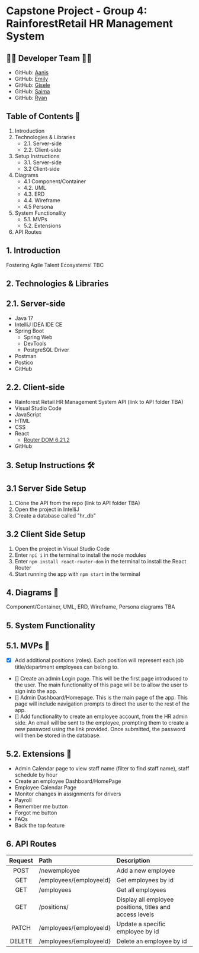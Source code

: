 # Capstone Project - Group 4: RainforestRetail HR Management System

## 👥🎸 Developer Team 👥🎸 ##
- GitHub: [Aanis](https://github.com/AanisN10) 
- GitHub: [Emily](https://github.com/remily23)
- GitHub: [Gisele](https://github.com/giselec12) 
- GitHub: [Saima](https://github.com/saima2210) 
- GitHub: [Ryan](https://github.com/RyanNekadio)

## Table of Contents 📜
1. Introduction
2. Technologies & Libraries
   - 2.1. Server-side
   - 2.2. Client-side
3. Setup Instructions
   - 3.1. Server-side
   - 3.2 Client-side
4. Diagrams
    - 4.1 Component/Container
    - 4.2. UML
    - 4.3. ERD
    - 4.4. Wireframe
    - 4.5 Persona
5. System Functionality
    - 5.1. MVPs
    - 5.2. Extensions
6. API Routes

## 1. Introduction
Fostering Agile Talent Ecosystems! TBC

## 2. Technologies & Libraries

## 2.1. Server-side
- Java 17
- IntelliJ IDEA IDE CE
- Spring Boot
  - Spring Web
  - DevTools
  - PostgreSQL Driver
- Postman
- Postico
- GitHub
  
## 2.2. Client-side
- Rainforest Retail HR Management System API (link to API folder TBA)
- Visual Studio Code
- JavaScript
- HTML
- CSS
- React
  - [Router DOM 6.21.2](https://www.npmjs.com/package/react-router-dom)
- GitHub


## 3. Setup Instructions 🛠️

## 3.1 Server Side Setup
1. Clone the API from the repo (link to API folder TBA)
2. Open the project in IntelliJ
3. Create a database called "hr_db"

## 3.2 Client Side Setup
1. Open the project in Visual Studio Code
2. Enter `npi i` in the terminal to install the node modules
3. Enter `npm install react-router-dom` in the terminal to install the React Router
4. Start running the app with `npm start` in the terminal

## 4. Diagrams 🎨
Component/Container, UML, ERD, Wireframe, Persona diagrams TBA

## 5. System Functionality
## 5.1. MVPs 🫡

-	[X] Add additional positions (roles). Each position will represent each job title/department employees can belong to. 
-	[] Create an admin Login page. This will be the first page introduced to the user. The main functionality of this page will be to allow the user to sign into the app. 
-	[] Admin Dashboard/Homepage. This is the main page of the app. This page will include navigation prompts to direct the user to the rest of the app. 
-	[] Add functionality to create an employee account, from the HR admin side. An email will be sent to the employee, prompting them to create a new password using the link provided. Once submitted, the password will then be stored in the database. 


## 5.2. Extensions 💪
- Admin Calendar page to view staff name (filter to find staff name), staff schedule by hour
- Create an employee Dashboard/HomePage
- Employee Calendar Page
- Monitor changes in assignments for drivers
- Payroll
- Remember me button
- Forgot me button
- FAQs
- Back the top feature

## 6. API Routes
|       Request  | Path |Description                          |
|:------------------------------:|:-------------|:-------------------------------------|
|           POST            | /newemployee          | Add a new employee                    |
|           GET            | /employees/{employeeId}         | Get employees by id                   |
|           GET            | /employees       | Get all employees                 |             
|           GET            | /positions/         | Display all employee positions, titles and access levels                   |   
|           PATCH            | /employees/{employeeId}          | Update a specific employee by id              |
|           DELETE            | /employees/{employeeId}         | Delete an employee by id                    |